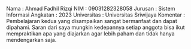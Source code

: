 Nama : Ahmad Fadhil Rizqi
NIM : 09031282328058
Jurusan : Sistem Informasi
Angkatan : 2023
Universitas : Universitas Sriwijaya
Komentar : Pembelajaran kedua yang disampaikan sangat bermanfaat dan dapat dipahami.
Saran dari saya mungkin kedepannya setiap anggota bisa ikut mempraktikan apa yang
diajarkan agar lebih paham dan tidak hanya mendengarkan saja.
